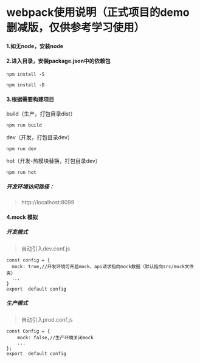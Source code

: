 # webpack使用说明（正式项目的demo删减版，仅供参考学习使用）

#### 1.如无node，安装node
#### 2.进入目录，安装package.json中的依赖包
```
npm install -S
```
```
npm install -D
```
#### 3.根据需要构建项目
build（生产，打包目录dist）
```
npm run build
```

dev（开发，打包目录dev）
```
npm run dev
```

hot（开发-热模块替换，打包目录dev）
```
npm run hot
```

##### 开发环境访问路径：
>http://localhost:8099

#### 4.mock 模拟

##### 开发模式
>自动引入dev.conf.js

```
const config = {
  mock: true,//开发环境可开启mock，api请求指向mock数据（默认指向src/mock文件夹）
  ...
}
export  default config
```


##### 生产模式
>自动引入prod.conf.js

```
const Config = {
    mock: false,//生产环境关闭mock
    ...
};
export  default config
```
